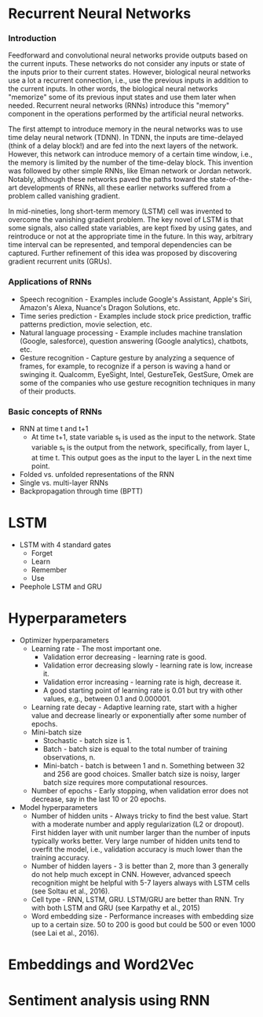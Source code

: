 # Recurrent Neural Networks
### Introduction
Feedforward and convolutional neural networks provide outputs based on the current inputs. These networks do not consider any inputs or state of the inputs prior to their current states. However, biological neural networks use a lot a recurrent connection, i.e., use the previous inputs in addition to the current inputs. In other words, the biological neural networks "memorize" some of its previous input states and use them later when needed. Recurrent neural networks (RNNs) introduce this "memory" component in the operations performed by the artificial neural networks.

The first attempt to introduce memory in the neural networks was to use time delay neural network (TDNN). In TDNN, the inputs are time-delayed (think of a delay block!) and are fed into the next layers of the network. However, this network can introduce memory of a certain time window, i.e., the memory is limited by the number of the time-delay block. This invention was followed by other simple RNNs, like Elman network or Jordan network. Notably, although these networks paved the paths toward the state-of-the-art developments of RNNs, all these earlier networks suffered from a problem called vanishing gradient.

In mid-nineties, long short-term memory (LSTM) cell was invented to overcome the vanishing gradient problem. The key novel of LSTM is that some signals, also called state variables, are kept fixed by using gates, and reintroduce or not at the appropriate time in the future. In this way, arbitrary time interval can be represented, and temporal dependencies can be captured. Further refinement of this idea was proposed by discovering gradient recurrent units (GRUs).

### Applications of RNNs
* Speech recognition - Examples include Google's Assistant, Apple's Siri, Amazon's Alexa, Nuance's Dragon Solutions, etc.
* Time series prediction - Examples include stock price prediction, traffic patterns prediction, movie selection, etc.
* Natural language processing - Example includes machine translation (Google, salesforce), question answering (Google analytics), chatbots, etc.
* Gesture recognition - Capture gesture by analyzing a sequence of frames, for example, to recognize if a person is waving a hand or swinging it. Qualcomm, EyeSight, Intel, GestureTek, GestSure, Omek are some of the companies who use gesture recognition techniques in many of their products.


### Basic concepts of RNNs
* RNN at time t and t+1
  * At time t+1, state variable s<sub>t</sub> is used as the input to the network. State variable s<sub>t</sub> is the output from the network, specifically, from layer L, at time t. This output goes as the input to the layer L in the next time point. 
* Folded vs. unfolded representations of the RNN
* Single vs. multi-layer RNNs
* Backpropagation through time (BPTT)

# LSTM
  * LSTM with 4 standard gates
    * Forget
    * Learn
    * Remember 
    * Use
  * Peephole LSTM and GRU

# Hyperparameters
  * Optimizer hyperparameters
    * Learning rate - The most important one.
      * Validation error decreasing - learning rate is good.
      * Validation error decreasing slowly - learning rate is low, increase it.
      * Validation error increasing - learning rate is high, decrease it.
      * A good starting point of learning rate is 0.01 but try with other values, e.g., between 0.1 and 0.000001.
    * Learning rate decay - Adaptive learning rate, start with a higher value  and decrease linearly or exponentially after some number of epochs.
    * Mini-batch size
      * Stochastic - batch size is 1.
      * Batch - batch size is equal to the total number of training observations, n.
      * Mini-batch - batch is between 1 and n. Something between 32 and 256 are good choices. Smaller batch size is noisy, larger batch size requires more computational resources.
    * Number of epochs - Early stopping, when validation error does not decrease, say in the last 10 or 20 epochs.
  * Model hyperparameters
    * Number of hidden units - Always tricky to find the best value. Start with a moderate number and apply regularization (L2 or dropout). First hidden layer with unit number larger than the number of inputs typically works better. Very large number of hidden units tend to overfit the model, i.e., validation accuracy is much lower than the training accuracy.
    * Number of hidden layers - 3 is better than 2, more than 3 generally do not help much except in CNN. However, advanced speech recognition might be helpful with 5-7 layers always with LSTM cells (see Soltau et al., 2016).
    * Cell type - RNN, LSTM, GRU. LSTM/GRU are better than RNN. Try with both LSTM and GRU (see Karpathy et al., 2015)
    * Word embedding size - Performance increases with embedding size up to a certain size. 50 to 200 is good but could be 500 or even 1000 (see Lai et al., 2016).

# Embeddings and Word2Vec

# Sentiment analysis using RNN
